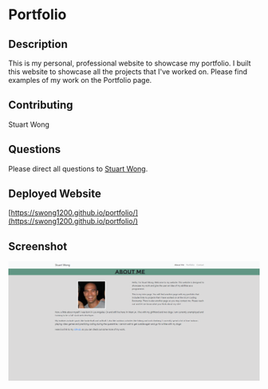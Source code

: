 # Portfolio

## Description

This is my personal, professional website to showcase my portfolio. I built this website to showcase all the projects that I've worked on.
Please find examples of my work on the Portfolio page.

## Contributing

Stuart Wong

## Questions

Please direct all questions to [Stuart Wong](https://github.com/swong1200).

## Deployed Website

[https://swong1200.github.io/portfolio/](https://swong1200.github.io/portfolio/)

## Screenshot

![](images/2020-08-25%20(2).png)